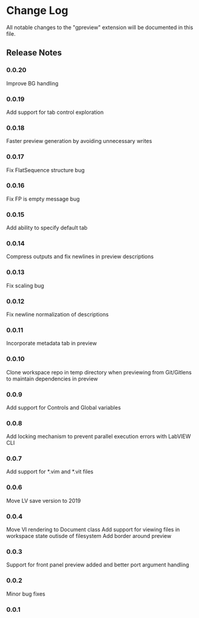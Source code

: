 # Change Log

All notable changes to the "gpreview" extension will be documented in this file.

## Release Notes

### 0.0.20

Improve BG handling

### 0.0.19

Add support for tab control exploration

### 0.0.18

Faster preview generation by avoiding unnecessary writes

### 0.0.17

Fix FlatSequence structure bug

### 0.0.16

Fix FP is empty message bug

### 0.0.15

Add ability to specify default tab

### 0.0.14

Compress outputs and fix newlines in preview descriptions

### 0.0.13

Fix scaling bug

### 0.0.12

Fix newline normalization of descriptions

### 0.0.11

Incorporate metadata tab in preview

### 0.0.10

Clone workspace repo in temp directory when previewing from Git/Gitlens to maintain dependencies in preview

### 0.0.9

Add support for Controls and Global variables

### 0.0.8

Add locking mechanism to prevent parallel execution errors with LabVIEW CLI

### 0.0.7

Add support for *.vim and *.vit files

### 0.0.6

Move LV save version to 2019

### 0.0.4

Move VI rendering to Document class
Add support for viewing files in workspace state outisde of filesystem
Add border around preview

### 0.0.3

Support for front panel preview added and better port argument handling

### 0.0.2

Minor bug fixes

### 0.0.1
